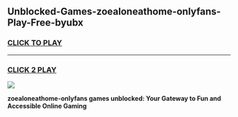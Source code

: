 
## Unblocked-Games-zoealoneathome-onlyfans-Play-Free-byubx
<h3>
<a href="https://premium76.site?title=zoealoneathome-onlyfans&ref=24M">CLICK TO PLAY</a></h3>
<hr>

<h3>
<a href="https://premium76.site?title=zoealoneathome-onlyfans&ref=24M">CLICK 2 PLAY</a>
  
</h3>

<a href="https://premium76.site?title=zoealoneathome-onlyfans&ref=24M"><img src="https://clearcache.store/games.png"></a>


**zoealoneathome-onlyfans games unblocked: Your Gateway to Fun and Accessible Online Gaming**
